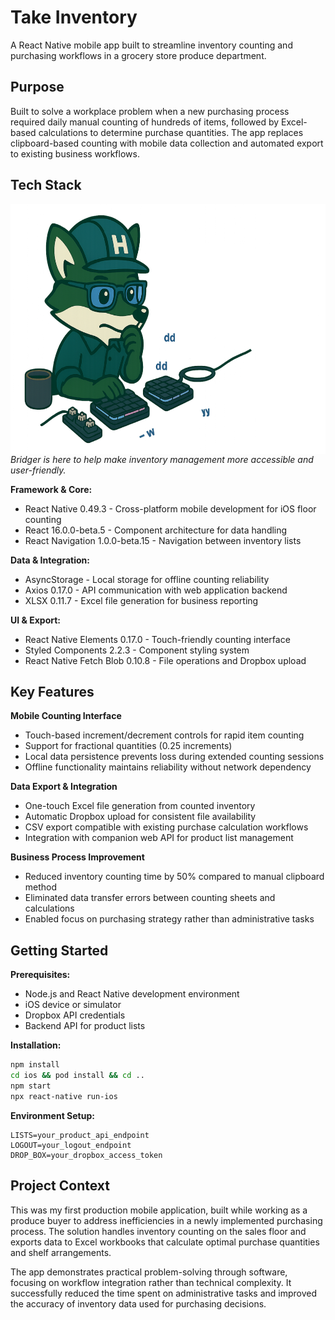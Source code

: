 # Take Inventory

A React Native mobile app built to streamline inventory counting and purchasing workflows in a grocery store produce department.

## Purpose

Built to solve a workplace problem when a new purchasing process required daily manual counting of hundreds of items, followed by Excel-based calculations to determine purchase quantities. The app replaces clipboard-based counting with mobile data collection and automated export to existing business workflows.

## Tech Stack

<img src="https://raw.githubusercontent.com/foxtrottwist/foxtrottwist/main/assets/brider-codes.png" alt="Bridge Builder Fox mascot coding" width="600" height="400" align="right">

*Bridger is here to help make inventory management more accessible and user-friendly.*

**Framework & Core:**
- React Native 0.49.3 - Cross-platform mobile development for iOS floor counting
- React 16.0.0-beta.5 - Component architecture for data handling
- React Navigation 1.0.0-beta.15 - Navigation between inventory lists

**Data & Integration:**
- AsyncStorage - Local storage for offline counting reliability
- Axios 0.17.0 - API communication with web application backend
- XLSX 0.11.7 - Excel file generation for business reporting

**UI & Export:**
- React Native Elements 0.17.0 - Touch-friendly counting interface
- Styled Components 2.2.3 - Component styling system
- React Native Fetch Blob 0.10.8 - File operations and Dropbox upload

## Key Features

**Mobile Counting Interface**
- Touch-based increment/decrement controls for rapid item counting
- Support for fractional quantities (0.25 increments) 
- Local data persistence prevents loss during extended counting sessions
- Offline functionality maintains reliability without network dependency

**Data Export & Integration**
- One-touch Excel file generation from counted inventory
- Automatic Dropbox upload for consistent file availability
- CSV export compatible with existing purchase calculation workflows
- Integration with companion web API for product list management

**Business Process Improvement**
- Reduced inventory counting time by 50% compared to manual clipboard method
- Eliminated data transfer errors between counting sheets and calculations
- Enabled focus on purchasing strategy rather than administrative tasks

## Getting Started

**Prerequisites:**
- Node.js and React Native development environment
- iOS device or simulator
- Dropbox API credentials
- Backend API for product lists

**Installation:**
```bash
npm install
cd ios && pod install && cd ..
npm start
npx react-native run-ios
```

**Environment Setup:**
```
LISTS=your_product_api_endpoint
LOGOUT=your_logout_endpoint  
DROP_BOX=your_dropbox_access_token
```

## Project Context

This was my first production mobile application, built while working as a produce buyer to address inefficiencies in a newly implemented purchasing process. The solution handles inventory counting on the sales floor and exports data to Excel workbooks that calculate optimal purchase quantities and shelf arrangements.

The app demonstrates practical problem-solving through software, focusing on workflow integration rather than technical complexity. It successfully reduced the time spent on administrative tasks and improved the accuracy of inventory data used for purchasing decisions. 
